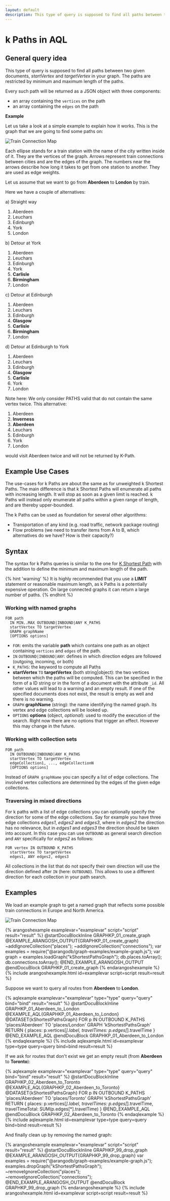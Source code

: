 ```yaml
---
layout: default
description: This type of query is supposed to find all paths between two given documents, startVertex and targetVertex in your graph
---
```

k Paths in AQL
=======================

General query idea
--------------------

This type of query is supposed to find all paths between two given documents,
*startVertex* and *targetVertex* in your graph. The paths are restricted
by minimum and maximum length of the paths.

Every such path will be returned as a JSON object with three components:

- an array containing the `vertices` on the path
- an array containing the `edges` on the path

**Example**

Let us take a look at a simple example to explain how it works.
This is the graph that we are going to find some paths on:

![Train Connection Map](../images/train_map.png)

Each ellipse stands for a train station with the name of the city written inside
of it. They are the vertices of the graph. Arrows represent train connections
between cities and are the edges of the graph. The numbers near the arrows
describe how long it takes to get from one station to another. They are used
as edge weights.

Let us assume that we want to go from **Aberdeen** to **London** by train.

Here we have a couple of alternatives:

a) Straight way

1. Aberdeen
2. Leuchars
3. Edinburgh
4. York
5. London

b) Detour at York

1. Aberdeen
2. Leuchars
3. Edinburgh
4. York
5. **Carlisle**
6. **Birmingham**
7. London

c) Detour at Edinburgh

1. Aberdeen
2. Leuchars
3. Edinburgh
4. **Glasgow**
5. **Carlisle**
6. **Birmingham**
7. London

d) Detour at Edinburgh to York

1. Aberdeen
2. Leuchars
3. Edinburgh
4. **Glasgow**
5. **Carlisle**
6. York
7. London

Note here: We only consider PATHS valid that do not contain the same vertex twice.
This alternative:

1. Aberdeen
2. **Inverness**
3. **Aberdeen**
4. Leuchars
5. Edinburgh
6. York
7. London

would visit Aberdeen twice and will not be returned by K-Path.

Example Use Cases
-----------------

The use-cases for k Paths are about the same as for unweighted k Shortest Paths.
The main difference is that k Shortest Paths will enumerate all paths with increasing length.
It will stop as soon as a given limit is reached.
k Paths will instead only enumerate all paths within a given range of length, and are thereby upper-bounded.

The k Paths can be used as foundation for several other algorithms:

* Transportation of any kind (e.g. road traffic, network package routing)
* Flow problems (we need to transfer items from A to B, which alternatives do we have? How is their capacity?)

Syntax
------

The syntax for k Paths queries is similar to the one for
[K Shortest Path](graphs-kshortest-paths.html) with the addition to define the
minimum and maximum length of the path.

{% hint 'warning' %}
It is highly recommended that you use a **LIMIT** statement or reasonable maximum length,
as k Paths is a potentially expensive operation. On large connected
graphs it can return a large number of paths.
{% endhint %}

### Working with named graphs

```
FOR path
  IN MIN..MAX OUTBOUND|INBOUND|ANY K_PATHS
  startVertex TO targetVertex
  GRAPH graphName
  [OPTIONS options]
```

- `FOR`: emits the variable **path** which contains one path as an object containing 
   `vertices` and `edges` of the path.
- `IN` `OUTBOUND|INBOUND|ANY`: defines in which direction
  edges are followed (outgoing, incoming, or both)
- `K_PATHS`: the keyword to compute all Paths
- **startVertex** `TO` **targetVertex** (both string\|object): the two vertices between
  which the paths will be computed. This can be specified in the form of
  a ID string or in the form of a document with the attribute `_id`. All other
  values will lead to a warning and an empty result. If one of the specified
  documents does not exist, the result is empty as well and there is no warning.
- `GRAPH` **graphName** (string): the name identifying the named graph. Its vertex and
  edge collections will be looked up.
- `OPTIONS` **options** (object, *optional*): used to modify the execution of the
  search. Right now there are no options that trigger an effect. However this may change in the future.

### Working with collection sets

```
FOR path
  IN OUTBOUND|INBOUND|ANY K_PATHS
  startVertex TO targetVertex
  edgeCollection1, ..., edgeCollectionN
  [OPTIONS options]
```

Instead of `GRAPH graphName` you can specify a list of edge collections.
The involved vertex collections are determined by the edges of the given
edge collections. 

### Traversing in mixed directions

For k paths with a list of edge collections you can optionally specify the
direction for some of the edge collections. Say for example you have three edge
collections *edges1*, *edges2* and *edges3*, where in *edges2* the direction
has no relevance, but in *edges1* and *edges3* the direction should be taken into
account. In this case you can use `OUTBOUND` as general search direction and `ANY`
specifically for *edges2* as follows:

```
FOR vertex IN OUTBOUND K_PATHS
  startVertex TO targetVertex
  edges1, ANY edges2, edges3
```

All collections in the list that do not specify their own direction will use the
direction defined after `IN` (here: `OUTBOUND`). This allows to use a different
direction for each collection in your path search.

Examples
--------

We load an example graph to get a named graph that reflects some possible
train connections in Europe and North America.

![Train Connection Map](../images/train_map.png)

{% arangoshexample examplevar="examplevar" script="script" result="result" %}
    @startDocuBlockInline GRAPHKP_01_create_graph
    @EXAMPLE_ARANGOSH_OUTPUT{GRAPHKP_01_create_graph}
    ~addIgnoreCollection("places");
    ~addIgnoreCollection("connections");
    var examples = require("@arangodb/graph-examples/example-graph.js");
    var graph = examples.loadGraph("kShortestPathsGraph");
    db.places.toArray();
    db.connections.toArray();
    @END_EXAMPLE_ARANGOSH_OUTPUT
    @endDocuBlock GRAPHKP_01_create_graph
{% endarangoshexample %}
{% include arangoshexample.html id=examplevar script=script result=result %}

Suppose we want to query all routes from **Aberdeen** to **London**.

{% aqlexample examplevar="examplevar" type="type" query="query" bind="bind" result="result" %}
    @startDocuBlockInline GRAPHKP_01_Aberdeen_to_London
    @EXAMPLE_AQL{GRAPHKP_01_Aberdeen_to_London}
    @DATASET{kShortestPathsGraph}
    FOR p IN OUTBOUND K_PATHS 'places/Aberdeen' TO 'places/London'
    GRAPH 'kShortestPathsGraph'
        RETURN { places: p.vertices[*].label, travelTimes: p.edges[*].travelTime }
    @END_EXAMPLE_AQL
    @endDocuBlock GRAPHKP_01_Aberdeen_to_London
{% endaqlexample %}
{% include aqlexample.html id=examplevar type=type query=query bind=bind result=result %}

If we ask for routes that don't exist we get an empty result
(from **Aberdeen** to **Toronto**):

{% aqlexample examplevar="examplevar" type="type" query="query" bind="bind" result="result" %}
    @startDocuBlockInline GRAPHKP_02_Aberdeen_to_Toronto
    @EXAMPLE_AQL{GRAPHKP_02_Aberdeen_to_Toronto}
    @DATASET{kShortestPathsGraph}
    FOR p IN OUTBOUND K_PATHS 'places/Aberdeen' TO 'places/Toronto'
    GRAPH 'kShortestPathsGraph'
        RETURN {
            places: p.vertices[*].label,
            travelTimes: p.edges[*].travelTime,
            travelTimeTotal: SUM(p.edges[*].travelTime)
        }
    @END_EXAMPLE_AQL
    @endDocuBlock GRAPHKP_02_Aberdeen_to_Toronto
{% endaqlexample %}
{% include aqlexample.html id=examplevar type=type query=query bind=bind result=result %}

And finally clean up by removing the named graph:

{% arangoshexample examplevar="examplevar" script="script" result="result" %}
    @startDocuBlockInline GRAPHKP_99_drop_graph
    @EXAMPLE_ARANGOSH_OUTPUT{GRAPHKP_99_drop_graph}
    var examples = require("@arangodb/graph-examples/example-graph.js");
    examples.dropGraph("kShortestPathsGraph");
    ~removeIgnoreCollection("places");
    ~removeIgnoreCollection("connections");
    @END_EXAMPLE_ARANGOSH_OUTPUT
    @endDocuBlock GRAPHKP_99_drop_graph
{% endarangoshexample %}
{% include arangoshexample.html id=examplevar script=script result=result %}
